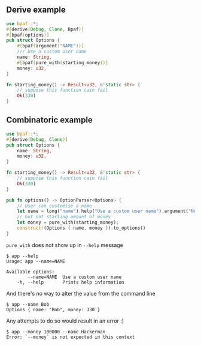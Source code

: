## Derive example

````rust
use bpaf::*;
#[derive(Debug, Clone, Bpaf)]
#[bpaf(options)]
pub struct Options {
    #[bpaf(argument("NAME"))]
    /// Use a custom user name
    name: String,
    #[bpaf(pure_with(starting_money))]
    money: u32,
}

fn starting_money() -> Result<u32, &'static str> {
    // suppose this function cain fail
    Ok(330)
}
````

## Combinatoric example

````rust
use bpaf::*;
#[derive(Debug, Clone)]
pub struct Options {
    name: String,
    money: u32,
}

fn starting_money() -> Result<u32, &'static str> {
    // suppose this function cain fail
    Ok(330)
}

pub fn options() -> OptionParser<Options> {
    // User can customise a name
    let name = long("name").help("Use a custom user name").argument("NAME");
    // but not starting amount of money
    let money = pure_with(starting_money);
    construct!(Options { name, money }).to_options()
}
````

`pure_with` does not show up in `--help` message



```text
$ app --help
Usage: app --name=NAME

Available options:
        --name=NAME  Use a custom user name
    -h, --help       Prints help information
```


And there's no way to alter the value from the command line



```text
$ app --name Bob
Options { name: "Bob", money: 330 }
```


Any attempts to do so would result in an error :)



```text
$ app --money 100000 --name Hackerman
Error: `--money` is not expected in this context
```


